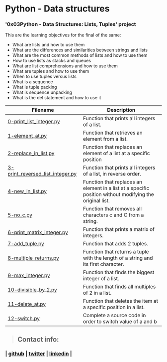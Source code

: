 # Python - Data structures

### '0x03Python - Data Structures: Lists, Tuples' project

This are the learning objectives for the final of the same:

* What are lists and how to use them
* What are the differences and similarities between strings and lists
* What are the most common methods of lists and how to use them
* How to use lists as stacks and queues
* What are list comprehensions and how to use them
* What are tuples and how to use them
* When to use tuples versus lists
* What is a sequence
* What is tuple packing
* What is sequence unpacking
* What is the del statement and how to use it

| Filename | Description |
|------------|-------------------|
|[0-print_list_integer.py](https://github.com/sashaveloz/holbertonschool-higher_level_programming/blob/master/0x03-python-data_structures/0-print_list_integer.py) |Function that prints all integers of a list.|
|[1-element_at.py](https://github.com/sashaveloz/holbertonschool-higher_level_programming/blob/master/0x03-python-data_structures/1-element_at.py)|Function that retrieves an element from a list.|
|[2-replace_in_list.py](https://github.com/sashaveloz/holbertonschool-higher_level_programming/blob/master/0x03-python-data_structures/2-replace_in_list.py)|Function that replaces an element of a list at a specific position|
|[3-print_reversed_list_integer.py](https://github.com/sashaveloz/holbertonschool-higher_level_programming/blob/master/0x03-python-data_structures/3-print_reversed_list_integer.py)| Function that prints all integers of a list, in reverse order.|
|[4-new_in_list.py](https://github.com/sashaveloz/holbertonschool-higher_level_programming/blob/master/0x03-python-data_structures/4-new_in_list.py)|Function that replaces an element in a list at a specific position without modifying the original list.|
|[5-no_c.py](https://github.com/sashaveloz/holbertonschool-higher_level_programming/blob/master/0x03-python-data_structures/5-no_c.py)|Function that removes all characters c and C from a string.|
|[6-print_matrix_integer.py](https://github.com/sashaveloz/holbertonschool-higher_level_programming/blob/master/0x03-python-data_structures/6-print_matrix_integer.py)|Function that prints a matrix of integers.|
|[7-add_tuple.py](https://github.com/sashaveloz/holbertonschool-higher_level_programming/blob/master/0x03-python-data_structures/7-add_tuple.py)|Function that adds 2 tuples.|
|[8-multiple_returns.py](https://github.com/sashaveloz/holbertonschool-higher_level_programming/blob/master/0x03-python-data_structures/8-multiple_returns.py)|Function that returns a tuple with the length of a string and its first character.|
|[9-max_integer.py](https://github.com/sashaveloz/holbertonschool-higher_level_programming/blob/master/0x03-python-data_structures/9-max_integer.py)|Function that finds the biggest integer of a list.|
|[10-divisible_by_2.py](https://github.com/sashaveloz/holbertonschool-higher_level_programming/blob/master/0x03-python-data_structures/10-divisible_by_2.py)|Function that finds all multiples of 2 in a list.|
|[11-delete_at.py](https://github.com/sashaveloz/holbertonschool-higher_level_programming/blob/master/0x03-python-data_structures/11-delete_at.py)|Function that deletes the item at a specific position in a list.|
|[12-switch.py](https://github.com/sashaveloz/holbertonschool-higher_level_programming/blob/master/0x03-python-data_structures/12-switch.py)|Complete a source code in order to switch value of a and b|

> ## Contact info:
### | [github](https://github.com/sashaveloz) | [twitter](https://twitter.com/velozsasha) | [linkedin](https://www.linkedin.com/in/sasha-veloz-6512001b0/) | 
